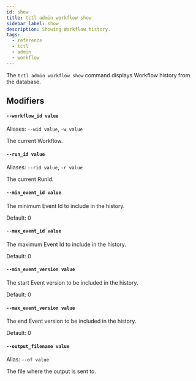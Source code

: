 ```yaml
---
id: show
title: tctl admin workflow show
sidebar_label: show
description: Showing Workflow history.
tags:
  - reference
  - tctl
  - admin
  - workflow
---
```


The `tctl admin workflow show` command displays Workflow history from the database.

## Modifiers

#### `--workflow_id value`

Aliases: `--wid value`, `-w value`

The current Workflow.

#### `--run_id value`

Aliases: `--rid value`, `-r value`

The current RunId.

#### `--min_event_id value`

The minimum Event Id to include in the history.

Default: 0

#### `--max_event_id value`

The maximum Event Id to include in the history.

Default: 0

#### `--min_event_version value`

The start Event version to be included in the history.

Default: 0

#### `--max_event_version value`

The end Event version to be included in the history.

Default: 0

#### `--output_filename value`

Alias: `--of value`

The file where the output is sent to.
